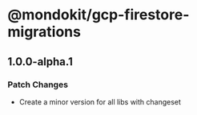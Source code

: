 # @mondokit/gcp-firestore-migrations

## 1.0.0-alpha.1

### Patch Changes

- Create a minor version for all libs with changeset
